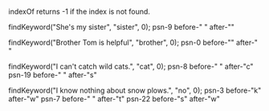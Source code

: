 indexOf returns -1 if the index is not found.

findKeyword("She's my sister", "sister", 0); 
psn-9 before-" " after-""

findKeyword("Brother Tom is helpful", "brother", 0);
psn-0 before-"" after-" "

findKeyword("I can't catch wild cats.", "cat", 0);
psn-8 before-" " after-"c"
psn-19 before-" " after-"s"

findKeyword("I know nothing about snow plows.", "no", 0);
psn-3 before-"k" after-"w"
psn-7 before-" " after-"t"
psn-22 before-"s" after-"w"